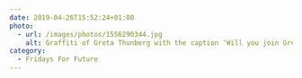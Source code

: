 ```yaml
---
date: 2019-04-26T15:52:24+01:00
photo:
  - url: /images/photos/1556290344.jpg
    alt: Graffiti of Greta Thunberg with the caption ‘Will you join Greta?’.
category:
  - Fridays For Future
---
```

